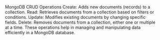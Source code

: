 MongoDB CRUD Operations 
Create: Adds new documents (records) to a collection.
Read: Retrieves documents from a collection based on filters or conditions.
Update: Modifies existing documents by changing specific fields.
Delete: Removes documents from a collection, either one or multiple at a time.
These operations help in managing and manipulating data efficiently in a MongoDB database.
